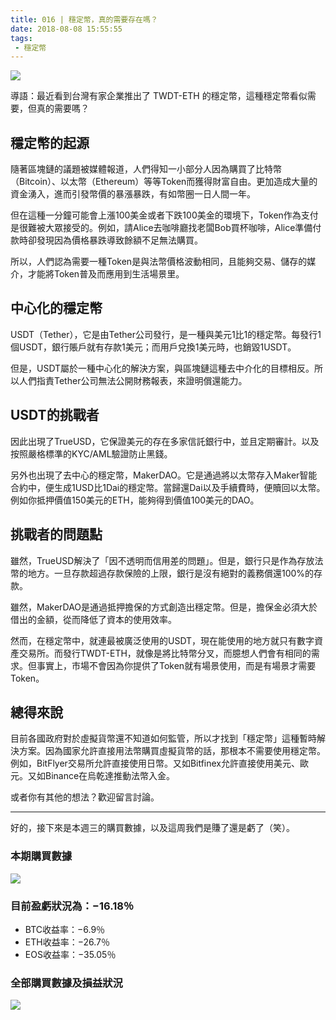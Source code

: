 ```yaml
---
title: 016 | 穩定幣，真的需要存在嗎？
date: 2018-08-08 15:55:55
tags:
 - 穩定幣
---
```

![](https://firebasestorage.googleapis.com/v0/b/blog-1f60b.appspot.com/o/16-Stablecoin.gif?alt=media&token=408b0f61-5335-495d-8c6b-6e04d33dd670
)

導語：最近看到台灣有家企業推出了 TWDT-ETH 的穩定幣，這種穩定幣看似需要，但真的需要嗎？

## 穩定幣的起源
隨著區塊鏈的議題被媒體報道，人們得知一小部分人因為購買了比特幣（Bitcoin）、以太幣（Ethereum）等等Token而獲得財富自由。更加造成大量的資金湧入，進而引發幣價的暴漲暴跌，有如幣圈一日人間一年。

但在這種一分鐘可能會上漲100美金或者下跌100美金的環境下，Token作為支付是很難被大眾接受的。例如，請Alice去咖啡廳找老闆Bob買杯咖啡，Alice準備付款時卻發現因為價格暴跌導致餘額不足無法購買。

所以，人們認為需要一種Token是與法幣價格波動相同，且能夠交易、儲存的媒介，才能將Token普及而應用到生活場景里。

## 中心化的穩定幣
USDT（Tether），它是由Tether公司發行，是一種與美元1比1的穩定幣。每發行1個USDT，銀行賬戶就有存款1美元；而用戶兌換1美元時，也銷毀1USDT。

但是，USDT屬於一種中心化的解決方案，與區塊鏈這種去中介化的目標相反。所以人們指責Tether公司無法公開財務報表，來證明償還能力。

## USDT的挑戰者
因此出現了TrueUSD，它保證美元的存在多家信託銀行中，並且定期審計。以及按照嚴格標準的KYC/AML驗證防止黑錢。

另外也出現了去中心的穩定幣，MakerDAO。它是通過將以太幣存入Maker智能合約中，便生成1USD比1Dai的穩定幣。當歸還Dai以及手續費時，便贖回以太幣。例如你抵押價值150美元的ETH，能夠得到價值100美元的DAO。

## 挑戰者的問題點
雖然，TrueUSD解決了「因不透明而信用差的問題」。但是，銀行只是作為存放法幣的地方。一旦存款超過存款保險的上限，銀行是沒有絕對的義務償還100%的存款。

雖然，MakerDAO是通過抵押擔保的方式創造出穩定幣。但是，擔保金必須大於借出的金額，從而降低了資本的使用效率。

然而，在穩定幣中，就連最被廣泛使用的USDT，現在能使用的地方就只有數字資產交易所。而發行TWDT-ETH，就像是將比特幣分叉，而臆想人們會有相同的需求。但事實上，市場不會因為你提供了Token就有場景使用，而是有場景才需要Token。

## 總得來說

目前各國政府對於虛擬貨幣還不知道如何監管，所以才找到「穩定幣」這種暫時解決方案。因為國家允許直接用法幣購買虛擬貨幣的話，那根本不需要使用穩定幣。例如，BitFlyer交易所允許直接使用日幣。又如Bitfinex允許直接使用美元、歐元。又如Binance在烏乾達推動法幣入金。

或者你有其他的想法？歡迎留言討論。

***
好的，接下來是本週三的購買數據，以及這周我們是賺了還是虧了（笑）。

### 本期購買數據
![](https://firebasestorage.googleapis.com/v0/b/blog-1f60b.appspot.com/o/%E8%B4%AD%E4%B9%B0%E6%95%B0%E6%8D%AE016.png?alt=media&token=d7b417b9-1810-4637-92c3-d5c1f7b569db)

### 目前盈虧狀況為：−16.18％
- BTC收益率：−6.9％
- ETH收益率：−26.7％
- EOS收益率：−35.05％

### 全部購買數據及損益狀況
![](https://firebasestorage.googleapis.com/v0/b/blog-1f60b.appspot.com/o/%E5%85%A8%E9%83%A8%E8%B4%AD%E4%B9%B0%E6%95%B0%E6%8D%AE%E5%8F%8A%E6%8D%9F%E7%9B%8A%E7%8A%B6%E5%86%B5016.png?alt=media&token=2c710fa3-a344-4503-bcf1-343bebbb0463)